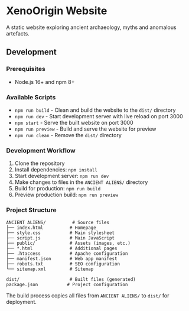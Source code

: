 # XenoOrigin Website

A static website exploring ancient archaeology, myths and anomalous artefacts.

## Development

### Prerequisites

- Node.js 16+ and npm 8+

### Available Scripts

- `npm run build` - Clean and build the website to the `dist/` directory
- `npm run dev` - Start development server with live reload on port 3000
- `npm start` - Serve the built website on port 3000
- `npm run preview` - Build and serve the website for preview
- `npm run clean` - Remove the `dist/` directory

### Development Workflow

1. Clone the repository
2. Install dependencies: `npm install`
3. Start development server: `npm run dev`
4. Make changes to files in the `ANCIENT ALIENS/` directory
5. Build for production: `npm run build`
6. Preview production build: `npm run preview`

### Project Structure

```
ANCIENT ALIENS/          # Source files
├── index.html          # Homepage
├── style.css           # Main stylesheet
├── script.js           # Main JavaScript
├── public/             # Assets (images, etc.)
├── *.html              # Additional pages
├── .htaccess           # Apache configuration
├── manifest.json       # Web app manifest
├── robots.txt          # SEO configuration
└── sitemap.xml         # Sitemap

dist/                   # Built files (generated)
package.json           # Project configuration
```

The build process copies all files from `ANCIENT ALIENS/` to `dist/` for deployment.
